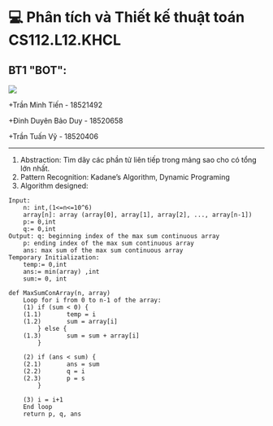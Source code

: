 # 💻 Phân tích và Thiết kế thuật toán CS112.L12.KHCL
## BT1 "BOT":

![](https://portal.uit.edu.vn/Styles/profi/images/logo186x150.png)

+Trần Minh Tiến - 18521492

+Đinh Duyên Bảo Duy - 18520658

+Trần Tuấn Vỹ - 18520406

----
1. Abstraction: Tìm dãy các phần tử liên tiếp trong mảng sao cho có tổng lớn nhất.
2. Pattern Recognition: Kadane’s Algorithm, Dynamic Programing
3. Algorithm designed:
```
Input: 
	n: int,(1<=n<=10^6)
	array[n]: array (array[0], array[1], array[2], ..., array[n-1])
	p:= 0,int
	q:= 0,int
Output: q: beginning index of the max sum continuous array
	p: ending index of the max sum continuous array
	ans: max sum of the max sum continuous array
Temporary Initialization:
	temp:= 0,int
	ans:= min(array) ,int
	sum:= 0, int	

def MaxSumConArray(n, array)
	Loop for i from 0 to n-1 of the array:
	(1)	if (sum < 0) {
	(1.1)		temp = i
	(1.2)		sum = array[i]
		} else {
	(1.3)		sum = sum + array[i]
		}
		
	(2)	if (ans < sum) {
	(2.1)		ans = sum
	(2.2)		q = i
	(2.3)		p = s
		}
	
	(3)	i = i+1
	End loop
	return p, q, ans
```
